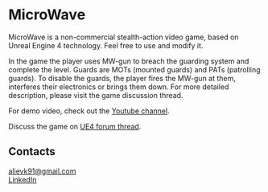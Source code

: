 # MicroWave

MicroWave is a non-commercial stealth-action video game, based on Unreal Engine 4 technology. Feel free to use and modify it.

In the game the player uses MW-gun to breach the guarding system and complete the level. Guards are MOTs (mounted guards) and PATs (patrolling guards). To disable the guards, the player fires the MW-gun at them, interferes their electronics or brings them down. For more detailed description, please visit the game discussion thread.

For demo video, check out the [Youtube channel](http://www.youtube.com/channel/UCLC50gHellyKa74oWLRNBCA).

Discuss the game on [UE4 forum thread](https://forums.unrealengine.com/showthread.php?59213-MicroWave&p=223299#post223299).

## Contacts
alievk91@gmail.com  
[LinkedIn](https://www.linkedin.com/in/duburlan)

